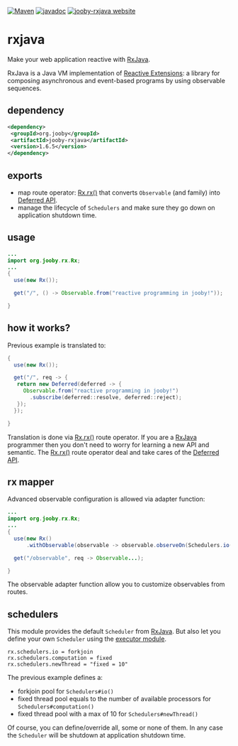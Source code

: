 [![Maven](https://img.shields.io/maven-metadata/v/http/central.maven.org/maven2/org/jooby/jooby-rxjava/maven-metadata.xml.svg)](http://mvnrepository.com/artifact/org.jooby/jooby-rxjava/1.6.5)
[![javadoc](https://javadoc.io/badge/org.jooby/jooby-rxjava.svg)](https://javadoc.io/doc/org.jooby/jooby-rxjava/1.6.5)
[![jooby-rxjava website](https://img.shields.io/badge/jooby-rxjava-brightgreen.svg)](http://jooby.org/doc/rxjava)
# rxjava

Make your web application reactive with <a href="https://github.com/ReactiveX/RxJava">RxJava</a>.

RxJava is a Java VM implementation of <a href="http://reactivex.io">Reactive Extensions</a>: a library for composing asynchronous and event-based programs by using observable sequences.

## dependency

```xml
<dependency>
 <groupId>org.jooby</groupId>
 <artifactId>jooby-rxjava</artifactId>
 <version>1.6.5</version>
</dependency>
```

## exports

* map route operator: [Rx.rx()](/apidocs/org/jooby/rx/Rx.html#rx--) that converts ```Observable``` (and family) into [Deferred API](/apidocs/org/jooby/Deferred.html).
* manage the lifecycle of ```Schedulers``` and make sure they go down on application shutdown time.

## usage

```java
...
import org.jooby.rx.Rx;
...
{
  use(new Rx());

  get("/", () -> Observable.from("reactive programming in jooby!"));

}
```

## how it works?

Previous example is translated to:

```java
{
  use(new Rx());

  get("/", req -> {
   return new Deferred(deferred -> {
     Observable.from("reactive programming in jooby!")
       .subscribe(deferred::resolve, deferred::reject);
   });
  });

}
```

Translation is done via [Rx.rx()](/apidocs/org/jooby/rx/Rx.html#rx--) route operator. If you are a <a href="https://github.com/ReactiveX/RxJava">RxJava</a> programmer then you don't need to worry for learning a new API and semantic. The [Rx.rx()](/apidocs/org/jooby/rx/Rx.html#rx--) route operator deal and take cares of the [Deferred API](/apidocs/org/jooby/Deferred.html).

## rx mapper

Advanced observable configuration is allowed via adapter function:

```java
...
import org.jooby.rx.Rx;
...
{
  use(new Rx()
      .withObservable(observable -> observable.observeOn(Schedulers.io())));

  get("/observable", req -> Observable...);

}
```

The observable adapter function allow you to customize observables from routes.

## schedulers

This module provides the default ```Scheduler``` from <a href="https://github.com/ReactiveX/RxJava">RxJava</a>. But also let you define your own ```Scheduler``` using the [executor module](/doc/executor).

```
rx.schedulers.io = forkjoin
rx.schedulers.computation = fixed
rx.schedulers.newThread = "fixed = 10"
```

The previous example defines a:

* forkjoin pool for ```Schedulers#io()``` 
* fixed thread pool equals to the number of available processors for ```Schedulers#computation()```
* fixed thread pool with a max of 10 for ```Schedulers#newThread()```

Of course, you can define/override all, some or none of them. In any case the ```Scheduler``` will be shutdown at application shutdown time.
